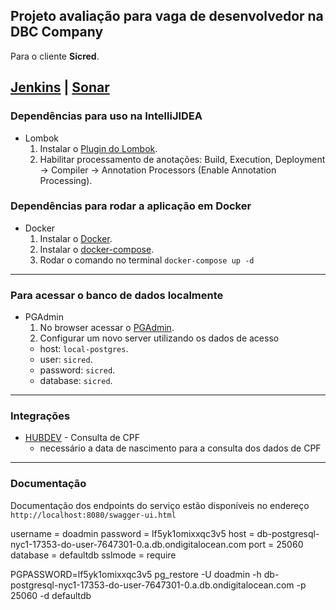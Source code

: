 ## Projeto avaliação para vaga de desenvolvedor na DBC Company
Para o cliente **Sicred**.

[Jenkins](https://www.jenkins.io/) | [Sonar](https://www.sonarqube.org/)
---
### Dependências para uso na IntelliJIDEA
- Lombok
    1) Instalar o [Plugin do Lombok](https://projectlombok.org/).
    2) Habilitar processamento de anotações: Build, Execution, Deployment -> Compiler -> Annotation Processors (Enable Annotation Processing).
### Dependências para rodar a aplicação em Docker
- Docker
    1) Instalar o [Docker](https://docs.docker.com/get-docker/).
    2) Instalar o [docker-compose](https://docs.docker.com/compose/install/).
    3) Rodar o comando no terminal `docker-compose up -d`
---
### Para acessar o banco de dados localmente
- PGAdmin
    1) No browser acessar o [PGAdmin](http://localhost:16543).
    2) Configurar um novo server utilizando os dados de acesso
     - host: `local-postgres`.
     - user: `sicred`.
     - password: `sicred`.
     - database: `sicred`.
---
### Integrações
- [HUBDEV](https://www.hubdodesenvolvedor.com.br/ "HUBDEV") - Consulta de CPF
    - necessário a data de nascimento para a consulta dos dados de CPF
---
### Documentação
Documentação dos endpoints do serviço estão disponíveis no endereço `http://localhost:8080/swagger-ui.html`


username = doadmin
password = lf5yk1omixxqc3v5
host = db-postgresql-nyc1-17353-do-user-7647301-0.a.db.ondigitalocean.com
port = 25060
database = defaultdb
sslmode = require

PGPASSWORD=lf5yk1omixxqc3v5 pg_restore -U doadmin -h db-postgresql-nyc1-17353-do-user-7647301-0.a.db.ondigitalocean.com -p 25060 -d defaultdb 